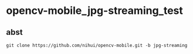 # opencv-mobile_jpg-streaming_test

## abst




```
git clone https://github.com/nihui/opencv-mobile.git -b jpg-streaming
```




